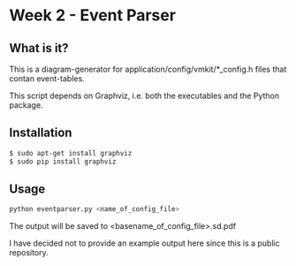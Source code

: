 # Week 2 - Event Parser

## What is it?

This is a diagram-generator for application/config/vmkit/\*\_config.h files that contan event-tables.

This script depends on Graphviz, i.e. both the executables and the Python package.

## Installation
```bash
$ sudo apt-get install graphviz
$ sudo pip install graphviz
```

## Usage

```bash
python eventparser.py <name_of_config_file>
```

The output will be saved to <basename\_of\_config\_file>.sd.pdf

I have decided not to provide an example output here since this is a public repository.
